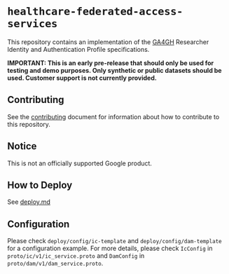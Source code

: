 # `healthcare-federated-access-services`

This repository contains an implementation of the
[GA4GH](https://www.ga4gh.org/) Researcher Identity and
Authentication Profile specifications.

**IMPORTANT: This is an early pre-release that should only be used for testing and demo purposes. Only synthetic or public datasets should be used. Customer support is not currently provided.**

## Contributing

See the [contributing](CONTRIBUTING.md) document for information about how to
contribute to this repository.

## Notice

This is not an officially supported Google product.

## How to Deploy

See [deploy.md](./deploy.md)

## Configuration

Please check `deploy/config/ic-template` and `deploy/config/dam-template` for a configuration example.
For more details, please check `IcConfig` in `proto/ic/v1/ic_service.proto` and `DamConfig` in `proto/dam/v1/dam_service.proto`.
